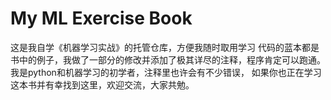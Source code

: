 # My ML Exercise Book
这是我自学《机器学习实战》的托管仓库，方便我随时取用学习
代码的蓝本都是书中的例子，我做了一部分的修改并添加了极其详尽的注释，程序肯定可以跑通。
我是python和机器学习的初学者，注释里也许会有不少错误，
如果你也正在学习这本书并有幸找到这里，欢迎交流，大家共勉。
